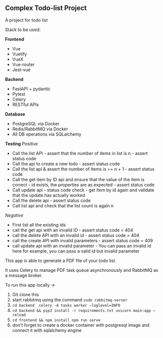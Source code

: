 ## Complex Todo-list Project

A project for todo list

Stack to be used:

**Frontend** 

- Vue 
- Vuetify
- VueX
- Vue-router
- Jest-vue

**Backend** 

- FastAPI + pydantic
- Pytest
- Celery
- RESTful APIs

**Database**

- PostgreSQL via Docker
- Redis/RabbitMQ via Docker
- All DB operations via SQLalchemy

**Testing**
*Positive*
- Call the list API - assert that the number of items in list is n  - assert status code
- Call the api to create a new todo - assert status code
- Call the list api & assert the number of items is == n + 1 - assert status code
- Call the get item by ID api and ensure that the value of the item is correct - id exists, the properties are as expected - assert status code
- Call update api - status code check - get item by id again and validate that the update has actually worked
- Call the delete api - assert status code
- Call list api and check that the list count is again n

*Negative*
- First list all the existing ids
- call the get api with an invalid ID - assert status code = 404
- call the delete API with an invalid id - assert status code = 404
- call the create API with invalid parameters - assert status code = 409
- call update api with an invalid parameter - You can pass an invalid id here for example, you can pass a valid id but invalid parameter

This app is able to generate a PDF file of your todo list.

It uses Celery to manage PDF task queue asynchronously and RabbitMQ as a message broker.

To run this app locally →  

1. Git clone this
2. start rabbitmq using the command `sudo rabbitmq-server`
3. `cd backend 
celery -A tasks worker —loglevel=INFO`
4. `cd backend && pip3 install -r requirements.txt
uvicorn main:app —reload`
5. `cd frontend && npm install
npm run serve`
6. don't forget to create a docker container with postgresql image and connect it with sqlalchemy engine
